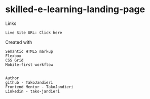 # skilled-e-learning-landing-page

Links

    Live Site URL: Click here

Created with

    Semantic HTML5 markup
    Flexbox
    CSS Grid
    Mobile-first workflow
    
    
    Author
    github - TakoJandieri
    Frontend Mentor - TakoJandieri
    Linkedin - tako-jandieri

